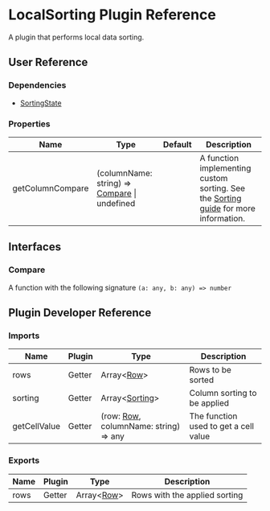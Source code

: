 # LocalSorting Plugin Reference

A plugin that performs local data sorting.

## User Reference

### Dependencies

- [SortingState](sorting-state.md)

### Properties

Name | Type | Default | Description
-----|------|---------|------------
getColumnCompare | (columnName: string) => [Compare](#compare) &#124; undefined | | A function implementing custom sorting. See the [Sorting guide](../guides/sorting.md#custom-sorting-algorithm) for more information.

## Interfaces
### <a name="compare"></a>Compare
A function with the following signature `(a: any, b: any) => number`


## Plugin Developer Reference

### Imports

Name | Plugin | Type | Description
-----|--------|------|------------
rows | Getter | Array&lt;[Row](grid.md#row)&gt; | Rows to be sorted
sorting | Getter | Array&lt;[Sorting](sorting-state.md#sorting)&gt; | Column sorting to be applied
getCellValue | Getter | (row: [Row](grid.md#row), columnName: string) => any | The function used to get a cell value

### Exports

Name | Plugin | Type | Description
-----|--------|------|------------
rows | Getter | Array&lt;[Row](grid.md#row)&gt; | Rows with the applied sorting

